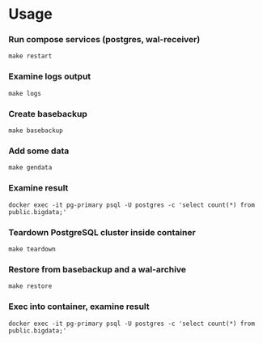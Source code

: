 # Usage

### Run compose services (postgres, wal-receiver)

```
make restart
```

### Examine logs output

```
make logs
```

### Create basebackup

```
make basebackup
```

### Add some data

```
make gendata
```

### Examine result

```
docker exec -it pg-primary psql -U postgres -c 'select count(*) from public.bigdata;'
```

### Teardown PostgreSQL cluster inside container

```
make teardown
```

### Restore from basebackup and a wal-archive

```
make restore
```

### Exec into container, examine result

```
docker exec -it pg-primary psql -U postgres -c 'select count(*) from public.bigdata;'
```